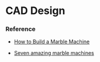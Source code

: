 CAD Design
===

### Reference

- [How to Build a Marble Machine](https://feltmagnet.com/crafts/HowToBuildAMarbleMachine)

- [Seven amazing marble machines](https://woodgears.ca/marbles/paul.html)